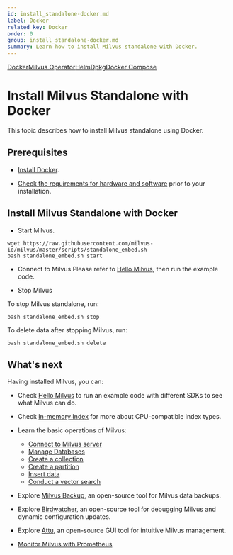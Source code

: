 ```yaml
---
id: install_standalone-docker.md
label: Docker
related_key: Docker
order: 0
group: install_standalone-docker.md
summary: Learn how to install Milvus standalone with Docker.
---
```


<div class="tab-wrapper"><a href="install_standalone-docker.md" class='active '>Docker</a><a href="install_standalone-operator.md" class=''>Milvus Operator</a><a href="install_standalone-helm.md" class=''>Helm</a><a href="install_standalone-aptyum.md" class=''>Dpkg</a><a href="install_standalone-docker-compose.md" class=''>Docker Compose</a></div>

# Install Milvus Standalone with Docker

This topic describes how to install Milvus standalone using Docker.


## Prerequisites

- [Install Docker](https://docs.docker.com/get-docker/).

- [Check the requirements for hardware and software](prerequisite-helm.md) prior to your installation.


## Install Milvus Standalone with Docker

- Start Milvus.
```
wget https://raw.githubusercontent.com/milvus-io/milvus/master/scripts/standalone_embed.sh
bash standalone_embed.sh start
```

- Connect to Milvus
Please refer to [Hello Milvus](https://milvus.io/docs/example_code.md), then run the example code.

- Stop Milvus

To stop Milvus standalone, run:
```
bash standalone_embed.sh stop
```

To delete data after stopping Milvus, run:
```
bash standalone_embed.sh delete
```


## What's next

Having installed Milvus, you can:

- Check [Hello Milvus](example_code.md) to run an example code with different SDKs to see what Milvus can do.
- Check [In-memory Index](index.md) for more about CPU-compatible index types.

- Learn the basic operations of Milvus:
  - [Connect to Milvus server](manage_connection.md)
  - [Manage Databases](manage_databases.md)
  - [Create a collection](create_collection.md)
  - [Create a partition](create_partition.md)
  - [Insert data](insert_data.md)
  - [Conduct a vector search](search.md)

- Explore [Milvus Backup](milvus_backup_overview.md), an open-source tool for Milvus data backups.
- Explore [Birdwatcher](birdwatcher_overview.md), an open-source tool for debugging Milvus and dynamic configuration updates.
- Explore [Attu](https://milvus.io/docs/attu.md), an open-source GUI tool for intuitive Milvus management.
- [Monitor Milvus with Prometheus](monitor.md)